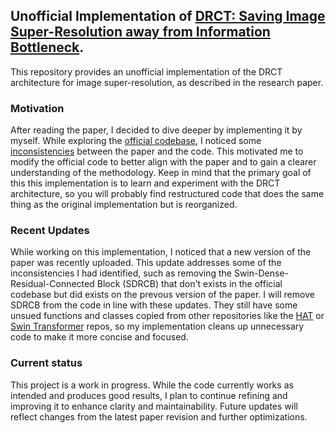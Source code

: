 ## Unofficial Implementation of [DRCT: Saving Image Super-Resolution away from Information Bottleneck](https://arxiv.org/pdf/2404.00722).

This repository provides an unofficial implementation of the DRCT architecture for image super-resolution, as described in the research paper.

### Motivation
After reading the paper, I decided to dive deeper by implementing it by myself.
While exploring the [official codebase](https://github.com/ming053l/DRCT), I noticed some [inconsistencies](https://github.com/ming053l/DRCT/issues/25) between the paper and the code.
This motivated me to modify the official code to better align with the paper and to gain a clearer understanding of the methodology.
Keep in mind that the primary goal of this this implementation is to learn and experiment with the DRCT architecture, so you will probably find restructured code that does the same
thing as the original implementation but is reorganized.

### Recent Updates
While working on this implementation, I noticed that a new version of the paper was recently uploaded. This update addresses some of the inconsistencies I had identified,
such as removing the Swin-Dense-Residual-Connected Block (SDRCB) that don't exists in the official codebase but did exists on the prevous version of the paper.
I will remove SDRCB from the code in line with these updates. They still have some unsued functions and classes copied from
other repositories like the [HAT](https://github.com/XPixelGroup/HAT) or [Swin Transformer](https://github.com/microsoft/Swin-Transformer/blob/main/models/swin_transformer.py) repos, so my implementation cleans up
unnecessary code to make it more concise and focused.

### Current status
This project is a work in progress. While the code currently works as intended and produces good results, I plan to continue refining and improving it to enhance clarity and maintainability.
Future updates will reflect changes from the latest paper revision and further optimizations.

